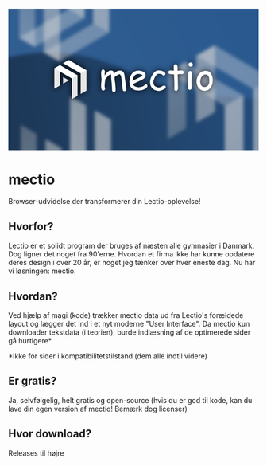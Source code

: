 ![](https://github.com/kie2204/mectio/blob/main/docs/banner2.png?raw=true)
# mectio
Browser-udvidelse der transformerer din Lectio-oplevelse!

## Hvorfor?
Lectio er et solidt program der bruges af næsten alle gymnasier i Danmark. Dog ligner det noget fra 90'erne. Hvordan et firma ikke har kunne opdatere deres design i over 20 år, er noget jeg tænker over hver eneste dag. Nu har vi løsningen: mectio.

## Hvordan?
Ved hjælp af magi (kode) trækker mectio data ud fra Lectio's forældede layout og lægger det ind i et nyt moderne "User Interface". Da mectio kun downloader tekstdata (i teorien), burde indlæsning af de optimerede sider gå hurtigere*. 

*Ikke for sider i kompatibilitetstilstand (dem alle indtil videre)

## Er gratis?
Ja, selvfølgelig, helt gratis og open-source (hvis du er god til kode, kan du lave din egen version af mectio! Bemærk dog licenser)

## Hvor download?
Releases til højre
